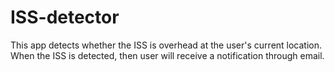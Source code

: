 # ISS-detector
This app detects whether the ISS is overhead at the user's current location. When the ISS is detected, then user will receive a notification through email.
